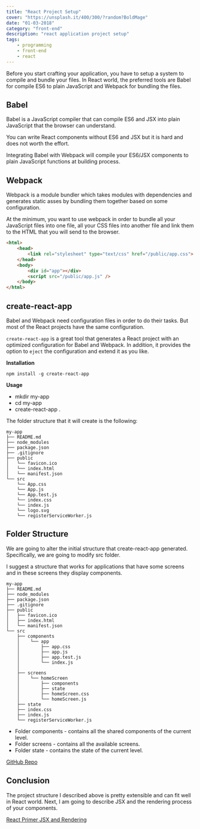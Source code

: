 ```yaml
---
title: "React Project Setup"
cover: "https://unsplash.it/400/300/?random?BoldMage"
date: "01-03-2018"
category: "front-end"
description: "react application project setup"
tags:
    - programming
    - front-end
    - react
---
```


Before you start crafting your application, you have to setup a system to compile and bundle your files. In React world, the preferred tools are Babel for compile ES6 to plain JavaScript and Webpack for bundling the files.

## Babel

Babel is a JavaScript compiler that can compile ES6 and JSX into plain JavaScript that the browser can understand.

You can write React components without ES6 and JSX but it is hard and does not worth the effort.

Integrating Babel with Webpack will compile your ES6/JSX components to plain JavaScript functions at building process.

## Webpack

Webpack is a module bundler which takes modules with dependencies and generates static asses by bundling them together based on some configuration.

At the minimum, you want to use webpack in order to bundle all your JavaScript files into one file, all your CSS files into another file and link them to the HTML that you will send to the browser.

```html
<html>
    <head>
        <link rel="stylesheet" type="text/css" href="/public/app.css">
    </head>
    <body>
        <div id="app"></div>
        <script src="/public/app.js" />
    </body>
</html>
```

## create-react-app

Babel and Webpack need configuration files in order to do their tasks. But most of the React projects have the same configuration.

`create-react-app` is a great tool that generates a React project with an optimized configuration for Babel and Webpack. In addition, it provides the option to `eject` the configuration and extend it as you like.

**Installation**

`npm install -g create-react-app`

**Usage**

* mkdir my-app
* cd my-app
* create-react-app .

The folder structure that it will create is the following:

```
my-app
├── README.md
├── node_modules
├── package.json
├── .gitignore
├── public
│   └── favicon.ico
│   └── index.html
│   └── manifest.json
└── src
    └── App.css
    └── App.js
    └── App.test.js
    └── index.css
    └── index.js
    └── logo.svg
    └── registerServiceWorker.js
```

## Folder Structure

We are going to alter the initial structure that create-react-app generated. Specifically, we are going to modify src folder.

I suggest a structure that works for applications that have some screens and in these screens they display components.

```
my-app
├── README.md
├── node_modules
├── package.json
├── .gitignore
├── public
│   ├── favicon.ico
│   ├── index.html
│   └── manifest.json
└── src
    ├── components
    │    └── app
    │        ├── app.css
    │        ├── app.js
    │        ├── app.test.js
    │        └── index.js
    │
    ├── screens
    │    └── homeScreen
    │        ├── components
    │        ├── state
    │        ├── homeScreen.css
    │        └── homeScreen.js
    ├── state
    ├── index.css
    ├── index.js
    └── registerServiceWorker.js
```

* Folder components - contains all the shared components of the current level.
* Folder screens - contains all the available screens.
* Folder state - contains the state of the current level.

<a class="btn-flatmaterial" href="https://github.com/sartios/react-app-example/tree/react-project-structure" target="_blank">
  <i class="fab fa-github-alt"></i>
  GitHub Repo
</a>

## Conclusion

The project structure I described above is pretty extensible and can fit well in React world. Next, I am going to describe JSX and the rendering process of your components.

<div class="post-btns-container">
<a class="btn-flatmaterial" href="/react-primer">
  <i class="fas fa-angle-left"></i>
  React Primer
</a>
<a class="btn-material next-btn" href="/">
  JSX and Rendering
  <i class="fas fa-angle-right"></i>
</a>
</div>
